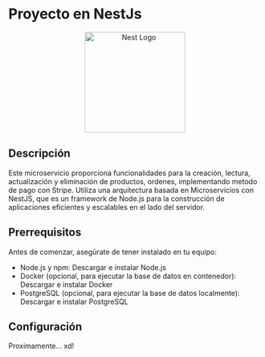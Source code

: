 # Proyecto en NestJs
<p align="center">
  <a href="http://nestjs.com/" target="blank"><img src="https://nestjs.com/img/logo-small.svg" width="200" alt="Nest Logo" /></a>
</p>

## Descripción
Este microservicio proporciona funcionalidades para la creación, lectura, actualización y eliminación de productos, ordenes, implementando metodo de pago con Stripe. Utiliza una arquitectura basada en Microservicios con NestJS, que es un framework de Node.js para la construcción de aplicaciones eficientes y escalables en el lado del servidor.

## Prerrequisitos
Antes de comenzar, asegúrate de tener instalado en tu equipo:

- Node.js y npm: Descargar e instalar Node.js
- Docker (opcional, para ejecutar la base de datos en contenedor): Descargar e instalar Docker
- PostgreSQL (opcional, para ejecutar la base de datos localmente): Descargar e instalar PostgreSQL

## Configuración
Proximamente... xd!
